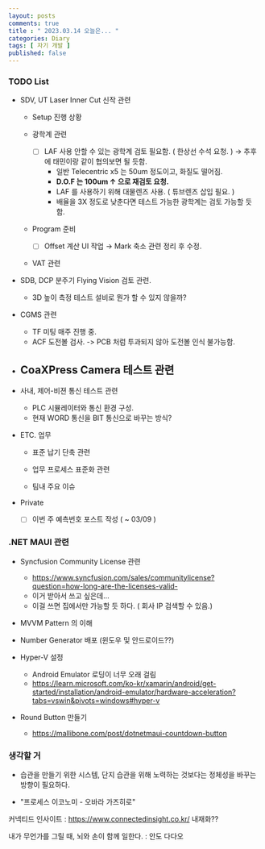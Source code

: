 ```yaml
---
layout: posts
comments: true
title : " 2023.03.14 오늘은... "
categories: Diary
tags: [ 자기 개발 ]
published: false
---
```


### TODO List
- SDV, UT Laser Inner Cut 신작 관련   

   - Setup 진행 상황

   - 광학계 관련
      - [ ] LAF 사용 안할 수 있는 광학계 검토 필요함. ( 한상선 수석 요청. ) → 추후에 태민이랑 같이 협의보면 될 듯함.
         - 일반 Telecentric x5 는 50um 정도이고, 화질도 떨어짐.
         - **D.O.F 는 100um ↑ 으로 재검토 요청.**
         - LAF 를 사용하기 위해 대물렌즈 사용. ( 튜브렌즈 삽입 필요. )
         - 배율을 3X 정도로 낮춘다면 테스트 가능한 광학계는 검토 가능할 듯 함.

   - Program 준비
      - [ ] Offset 계산 UI 작업 → Mark 축소 관련 정리 후 수정.
   
   - VAT 관련

- SDB, DCP 분주기 Flying Vision 검토 관련.
   - 3D 높이 측정 테스트 설비로 뭔가 할 수 있지 않을까?

- CGMS 관련
   - TF 미팅 매주 진행 중.
   - ACF 도전볼 검사. -> PCB 처럼 투과되지 않아 도전볼 인식 불가능함.

- CoaXPress Camera 테스트 관련
   - 

- 사내, 제어-비젼 통신 테스트 관련
   - PLC 시뮬레이터와 통신 환경 구성.
   - 현재 WORD 통신을 BIT 통신으로 바꾸는 방식?

- ETC. 업무
   - 표준 납기 단축 관련
   
   - 업무 프로세스 표준화 관련

   - 팀내 주요 이슈

- Private
   - [ ] 이번 주 예측번호 포스트 작성 ( ~ 03/09 )

### .NET MAUI 관련

- Syncfusion Community License 관련
  - https://www.syncfusion.com/sales/communitylicense?question=how-long-are-the-licenses-valid-
  - 이거 받아서 쓰고 싶은데...
  - 이걸 쓰면 집에서만 가능할 듯 하다. ( 회사 IP 검색할 수 있음.)

- MVVM Pattern 의 이해

- Number Generator 배포 (윈도우 및 안드로이드??)

- Hyper-V 설정
  - Android Emulator 로딩이 너무 오래 걸림
  - https://learn.microsoft.com/ko-kr/xamarin/android/get-started/installation/android-emulator/hardware-acceleration?tabs=vswin&pivots=windows#hyper-v

- Round Button 만들기
  - https://mallibone.com/post/dotnetmaui-countdown-button

### 생각할 거

- 습관을 만들기 위한 시스템, 단지 습관을 위해 노력하는 것보다는 정체성을 바꾸는 방향이 필요하다.

- "프로세스 이코노미 - 오바라 가즈히로"

커넥티드 인사이트
 : https://www.connectedinsight.co.kr/
   내재화??

내가 무언가를 그릴 때, 뇌와 손이 함께 일한다.
 : 안도 다다오

